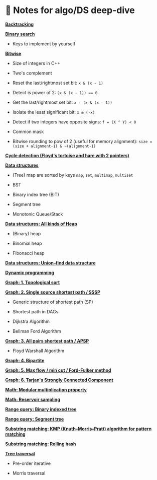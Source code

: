 # :book: Notes for algo/DS deep-dive


**[Backtracking](backtracking.md)**
  

  
  

**[Binary search](binary_search.md)**
  

  

  - Keys to implement by yourself
  

**[Bitwise](bitwise.md)**
  

  

  - Size of integers in C++
  

  

  - Two's complement
  

  

  - Reset the last/rightmost set bit: `x & (x - 1)`
  

  

  - Detect is power of 2: `(x & (x - 1)) == 0`
  

  

  - Get the last/rightmost set bit: `x - (x & (x - 1))`
  

  

  - Isolate the least significant bit: `x & (-x)`
  

  

  - Detect if two integers have opposite signs: `f = (X ^ Y) < 0`
  

  

  - Common mask
  

  

  - Bitwise rounding to pow of 2 (useful for memory alignment): `size = (size + alignment-1) & ~(alignment-1)`
  

**[Cycle detection (Floyd's tortoise and hare with 2 pointers)](cycle_detection.md)**
  

  
  

**[Data structures](data_structures.md)**
  

  

  - (Tree) map are sorted by keys `map`, `set`, `multimap`, `multiset`
  

  

  - BST
  

  

  - Binary index tree (BIT)
  

  

  - Segment tree
  

  

  - Monotonic Queue/Stack
  

**[Data structures: All kinds of Heap](ds_all_kinds_of_heap.md)**
  

  

  - (Binary) heap
  

  

  - Binomial heap
  

  

  - Fibonacci heap
  

**[Data structures: Union–find data structure](union_find.md)**
  

  
  

**[Dynamic programming](dynamic_programming.md)**
  

  
  

**[Graph: 1. Topological sort](graph_topological_sort.md)**
  

  
  

**[Graph: 2. Single source shortest path / SSSP](graph_sssp.md)**
  

  

  - Generic structure of shortest path (SP)
  

  

  - Shortest path in DAGs
  

  

  - Dijkstra Algorithm
  

  

  - Bellman Ford Algorithm
  

**[Graph: 3. All pairs shortest path / APSP](graph_apsp.md)**
  

  

  - Floyd Warshall Algorithm
  

**[Graph: 4. Bipartite](graph_bipartite.md)**
  

  
  

**[Graph: 5. Max flow / min cut / Ford-Fulker method](graph_max_flow.md)**
  

  
  

**[Graph: 6. Tarjan's Strongly Connected Component](graph_tarjan_scc.md)**
  

  
  

**[Math: Modular multiplication property](modular.md)**
  

  
  

**[Math: Reservoir sampling](reservoir_sampling.md)**
  

  
  

**[Range query: Binary indexed tree](binary_index_tree.md)**
  

  
  

**[Range query: Segment tree](segment_tree.md)**
  

  
  

**[Substring matching: KMP (Knuth–Morris–Pratt) algorithm for pattern matching](kmp.md)**
  

  
  

**[Substring matching: Rolling hash](rolling_hash.md)**
  

  
  

**[Tree traversal](tree_traversal.md)**
  

  

  - Pre-order iterative
  

  

  - Morris traversal
  
